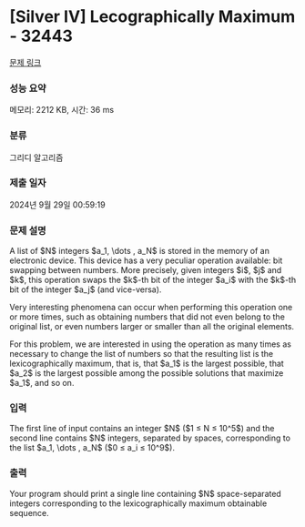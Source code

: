 # [Silver IV] Lecographically Maximum - 32443 

[문제 링크](https://www.acmicpc.net/problem/32443) 

### 성능 요약

메모리: 2212 KB, 시간: 36 ms

### 분류

그리디 알고리즘

### 제출 일자

2024년 9월 29일 00:59:19

### 문제 설명

<p>A list of $N$ integers $a_1, \dots , a_N$ is stored in the memory of an electronic device. This device has a very peculiar operation available: bit swapping between numbers. More precisely, given integers $i$, $j$ and $k$, this operation swaps the $k$-th bit of the integer $a_i$ with the $k$-th bit of the integer $a_j$ (and vice-versa).</p>

<p>Very interesting phenomena can occur when performing this operation one or more times, such as obtaining numbers that did not even belong to the original list, or even numbers larger or smaller than all the original elements.</p>

<p>For this problem, we are interested in using the operation as many times as necessary to change the list of numbers so that the resulting list is the lexicographically maximum, that is, that $a_1$ is the largest possible, that $a_2$ is the largest possible among the possible solutions that maximize $a_1$, and so on.</p>

### 입력 

 <p>The first line of input contains an integer $N$ ($1 ≤ N ≤ 10^5$) and the second line contains $N$ integers, separated by spaces, corresponding to the list $a_1, \dots , a_N$ ($0 ≤ a_i ≤ 10^9$).</p>

### 출력 

 <p>Your program should print a single line containing $N$ space-separated integers corresponding to the lexicographically maximum obtainable sequence.</p>

